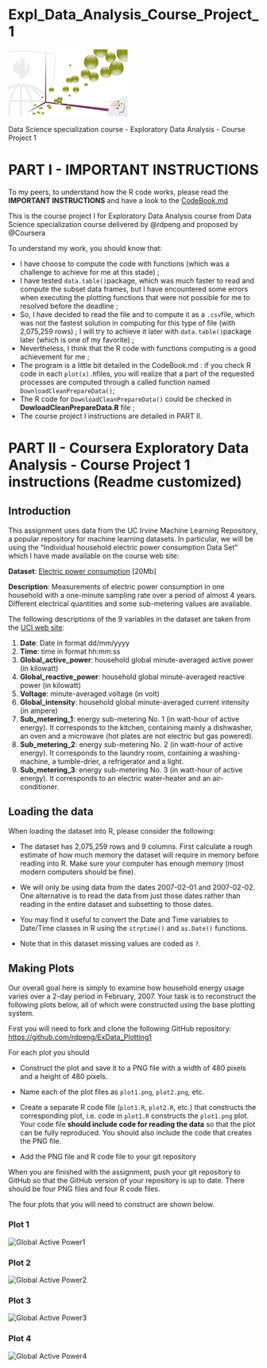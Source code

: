 Expl_Data_Analysis_Course_Project_1
===================================

![Exploratory Data Analysis](https://github.com/SONEINT/Expl_Data_Analysis_Course_Project_1/raw/master/pictures/ExploratoryDataAnalysis.jpg)

Data Science specialization course - Exploratory Data Analysis - Course Project 1

# PART I - **IMPORTANT INSTRUCTIONS**

To my peers, to understand how the R code works, please read the **IMPORTANT INSTRUCTIONS** and have a look to the [CodeBook.md](https://github.com/SONEINT/Expl_Data_Analysis_Course_Project_1/blob/master/CodeBook.md) 

This is the course project I for Exploratory Data Analysis course from Data Science specialization course delivered by @rdpeng and proposed by @Coursera

To understand my work, you should know that:
* I have choose to compute the code with functions (which was a challenge to achieve for me at this stade) ;
* I have tested `data.table()`package, which was much faster to read and compute the subset data frames, but I have encountered some errors when executing the plotting functions that were not possible for me to resolved before the deadline ;
* So, I have decided to read the file and to compute it as a `.csv`file, which was not the fastest solution in computing for this type of file (with 2,075,259 rows) ; I will try to achieve it later with `data.table()`package later (which is one of my favorite) ;
* Nevertheless, I think that the R code with functions computing is a good achievement for me ;
* The program is a little bit detailed in the CodeBook.md : if you check R code in each `plot(x).R`files, you will realize that a part of the requested processes are computed through a called function named `DownloadCleanPrepareData()`;
* The R code for `DownloadCleanPrepareData()` could be checked in **DowloadCleanPrepareData.R** file ; 
* The course project I instructions are detailed in PART II.

# PART II - **Coursera Exploratory Data Analysis - Course Project 1 instructions** (Readme customized)

## Introduction

This assignment uses data from the UC Irvine Machine Learning Repository, a popular repository for machine learning datasets. In particular, we will be using the “Individual household electric power consumption Data Set” which I have made available on the course web site:

**Dataset**: [Electric power consumption](https://d396qusza40orc.cloudfront.net/exdata%2Fdata%2Fhousehold_power_consumption.zip) [20Mb]

**Description**: Measurements of electric power consumption in one household with a one-minute sampling rate over a period of almost 4 years. Different electrical quantities and some sub-metering values are available.

The following descriptions of the 9 variables in the dataset are taken from the [UCI web site](https://archive.ics.uci.edu/ml/datasets/Individual+household+electric+power+consumption):

1. **Date**: Date in format dd/mm/yyyy
2. **Time**: time in format hh:mm:ss
3. **Global_active_power**: household global minute-averaged active power (in kilowatt)
4. **Global_reactive_power**: household global minute-averaged reactive power (in kilowatt)
5. **Voltage**: minute-averaged voltage (in volt)
6. **Global_intensity**: household global minute-averaged current intensity (in ampere)
7. **Sub_metering_1**: energy sub-metering No. 1 (in watt-hour of active energy). It corresponds to the kitchen, containing mainly a dishwasher, an oven and a microwave (hot plates are not electric but gas powered).
8. **Sub_metering_2**: energy sub-metering No. 2 (in watt-hour of active energy). It corresponds to the laundry room, containing a washing-machine, a tumble-drier, a refrigerator and a light.
9. **Sub_metering_3**: energy sub-metering No. 3 (in watt-hour of active energy). It corresponds to an electric water-heater and an air-conditioner.

## Loading the data

When loading the dataset into R, please consider the following:

* The dataset has 2,075,259 rows and 9 columns. First calculate a rough estimate of how much memory the dataset will require in memory before reading into R. Make sure your computer has enough memory (most modern computers should be fine).

* We will only be using data from the dates 2007-02-01 and 2007-02-02. One alternative is to read the data from just those dates rather than reading in the entire dataset and subsetting to those dates.

* You may find it useful to convert the Date and Time variables to Date/Time classes in R using the `strptime()` and `as.Date()` functions.

* Note that in this dataset missing values are coded as `?`.

## Making Plots

Our overall goal here is simply to examine how household energy usage varies over a 2-day period in February, 2007. Your task is to reconstruct the following plots below, all of which were constructed using the base plotting system.

First you will need to fork and clone the following GitHub repository: https://github.com/rdpeng/ExData_Plotting1

For each plot you should

* Construct the plot and save it to a PNG file with a width of 480 pixels and a height of 480 pixels.

* Name each of the plot files as `plot1.png`, `plot2.png`, etc.

* Create a separate R code file (`plot1.R`, `plot2.R`, etc.) that constructs the corresponding plot, i.e. code in `plot1.R` constructs the `plot1.png` plot. Your code file **should include code for reading the data** so that the plot can be fully reproduced. You should also include the code that creates the PNG file.

* Add the PNG file and R code file to your git repository

When you are finished with the assignment, push your git repository to GitHub so that the GitHub version of your repository is up to date. There should be four PNG files and four R code files.

The four plots that you will need to construct are shown below.


### Plot 1

![Global Active Power1](https://github.com/SONEINT/ExData_Plotting1/raw/master/figure/unnamed-chunk-2.png)

### Plot 2

![Global Active Power2](https://github.com/SONEINT/ExData_Plotting1/raw/master/figure/unnamed-chunk-3.png)

### Plot 3

![Global Active Power3](https://github.com/SONEINT/ExData_Plotting1/raw/master/figure/unnamed-chunk-4.png)

### Plot 4

![Global Active Power4](https://github.com/SONEINT/ExData_Plotting1/raw/master/figure/unnamed-chunk-5.png)
